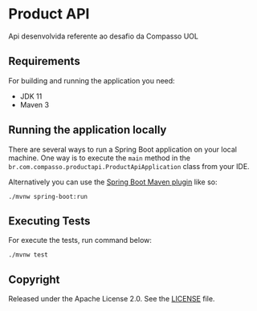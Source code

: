 # Product API

Api desenvolvida referente ao desafio da Compasso UOL

## Requirements

For building and running the application you need:

- JDK 11
- Maven 3

## Running the application locally

There are several ways to run a Spring Boot application on your local machine. One way is to execute the `main` method in the `br.com.compasso.productapi.ProductApiApplication` class from your IDE.

Alternatively you can use the [Spring Boot Maven plugin](https://docs.spring.io/spring-boot/docs/current/reference/html/build-tool-plugins-maven-plugin.html) like so:

```shell
./mvnw spring-boot:run
```

## Executing Tests

For execute the tests, run command below:

```shell
./mvnw test
```

## Copyright

Released under the Apache License 2.0. See the [LICENSE](https://github.com/codecentric/springboot-sample-app/blob/master/LICENSE) file.
